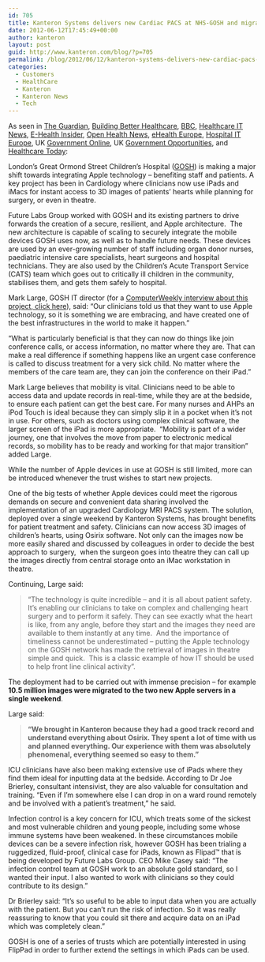 ```yaml
---
id: 705
title: Kanteron Systems delivers new Cardiac PACS at NHS-GOSH and migrates more than 10 million images in a weekend
date: 2012-06-12T17:45:49+00:00
author: kanteron
layout: post
guid: http://www.kanteron.com/blog/?p=705
permalink: /blog/2012/06/12/kanteron-systems-delivers-new-cardiac-pacs-at-nhs-gosh-and-migrates-more-than-10-million-images-in-a-weekend/
categories:
  - Customers
  - HealthCare
  - Kanteron
  - Kanteron News
  - Tech
---
```

As seen in <a title="http://www.guardian.co.uk/government-computing-network/2012/jun/13/ipads-imacs-great-ormond-street-hospital-trust" href="http://www.guardian.co.uk/government-computing-network/2012/jun/13/ipads-imacs-great-ormond-street-hospital-trust" target="_blank">The Guardian</a>, <a title="http://www.buildingbetterhealthcare.co.uk/news/article_page/Apple_technology_boosts_care_at_Great_Ormond_Street/78680" href="http://www.buildingbetterhealthcare.co.uk/news/article_page/Apple_technology_boosts_care_at_Great_Ormond_Street/78680" target="_blank">Building Better Healthcare</a>, <a title="http://www.bbc.co.uk/iplayer/episode/b01jzn25/Great_Ormond_Street_Series_2_Decisions_for_Life/" href="http://www.bbc.co.uk/iplayer/episode/b01jzn25/Great_Ormond_Street_Series_2_Decisions_for_Life/" target="_blank">BBC</a>, <a title="http://www.healthcareitnews.com/press-release/great-ormond-street-children’s-hospital-brings-apple-technology-fold" href="http://www.healthcareitnews.com/press-release/great-ormond-street-children’s-hospital-brings-apple-technology-fold" target="_blank">Healthcare IT News</a>, <a title="http://www.ehi.co.uk/news/acute-care/7817/great-ormond-street-bites-into-apple" href="http://www.ehi.co.uk/news/acute-care/7817/great-ormond-street-bites-into-apple" target="_blank">E-Health Insider</a>, <a title="http://openhealthnews.com/content/kanteron-systems-helps-london-hospital-migrate-over-10-million-images-weekend" href="http://openhealthnews.com/content/kanteron-systems-helps-london-hospital-migrate-over-10-million-images-weekend" target="_blank">Open Health News</a>, <a title="http://www.ehealthnews.eu/industry/3104-great-ormond-street-childrens-hospital-brings-appler-technology-into-the-fold" href="http://www.ehealthnews.eu/industry/3104-great-ormond-street-childrens-hospital-brings-appler-technology-into-the-fold" target="_blank">eHealth Europe</a>, <a title="http://www.hospitaliteurope.com/article/28830/UK_children%27s_hospital_welcomes_Apple_technology" href="http://www.hospitaliteurope.com/article/28830/UK_children%27s_hospital_welcomes_Apple_technology" target="_blank">Hospital IT Europe</a>, UK <a title="http://www.government-online.net/great-ormond-street-hospital-deploys-ipads-and-imacs/" href="http://www.government-online.net/great-ormond-street-hospital-deploys-ipads-and-imacs/" target="_blank">Government Online</a>, UK <a title="http://www.govopps.co.uk/tablet-devices-rolled-out-at-great-ormond-street-hospital/" href="http://www.govopps.co.uk/tablet-devices-rolled-out-at-great-ormond-street-hospital/" target="_blank">Government Opportunities</a>, and <a title="http://www.healthcare-today.co.uk/news/ipads-deployed-at-great-ormond-street/22107/" href="http://www.healthcare-today.co.uk/news/ipads-deployed-at-great-ormond-street/22107/" target="_blank">Healthcare Today</a>:

London’s Great Ormond Street Children’s Hospital (<a title="http://www.gosh.nhs.uk/" href="http://www.gosh.nhs.uk/" target="_blank">GOSH</a>) is making a major shift towards integrating Apple technology – benefiting staff and patients. A key project has been in Cardiology where clinicians now use iPads and iMacs for instant access to 3D images of patients’ hearts while planning for surgery, or even in theatre. 

Future Labs Group worked with GOSH and its existing partners to drive forwards the creation of a secure, resilient, and Apple architecture.  The new architecture is capable of scaling to securely integrate the mobile devices GOSH uses now, as well as to handle future needs. These devices are used by an ever-growing number of staff including organ donor nurses, paediatric intensive care specialists, heart surgeons and hospital technicians. They are also used by the Children’s Acute Transport Service (CATS) team which goes out to critically ill children in the community, stabilises them, and gets them safely to hospital.

Mark Large, GOSH IT director (for a <a title="http://www.computerweekly.com/news/2240159901/CIO-interview-Mark-Large-Great-ormond-Street-Hospital" href="http://www.computerweekly.com/news/2240159901/CIO-interview-Mark-Large-Great-ormond-Street-Hospital" target="_blank">ComputerWeekly interview about this project, click here</a>), said: “Our clinicians told us that they want to use Apple technology, so it is something we are embracing, and have created one of the best infrastructures in the world to make it happen.” 

“What is particularly beneficial is that they can now do things like join conference calls, or access information, no matter where they are. That can make a real difference if something happens like an urgent case conference is called to discuss treatment for a very sick child. No matter where the members of the care team are, they can join the conference on their iPad.”

Mark Large believes that mobility is vital. Clinicians need to be able to access data and update records in real-time, while they are at the bedside, to ensure each patient can get the best care. For many nurses and AHPs an iPod Touch is ideal because they can simply slip it in a pocket when it’s not in use. For others, such as doctors using complex clinical software, the larger screen of the iPad is more appropriate.  “Mobility is part of a wider journey, one that involves the move from paper to electronic medical records, so mobility has to be ready and working for that major transition” added Large.

While the number of Apple devices in use at GOSH is still limited, more can be introduced whenever the trust wishes to start new projects. 

One of the big tests of whether Apple devices could meet the rigorous demands on secure and convenient data sharing involved the implementation of an upgraded Cardiology MRI PACS system. The solution, deployed over a single weekend by Kanteron Systems, has brought benefits for patient treatment and safety. Clinicians can now access 3D images of children’s hearts, using Osirix software. Not only can the images now be more easily shared and discussed by colleagues in order to decide the best approach to surgery,  when the surgeon goes into theatre they can call up the images directly from central storage onto an iMac workstation in theatre.  

Continuing, Large said:

> “The technology is quite incredible – and it is all about patient safety. It’s enabling our clinicians to take on complex and challenging heart surgery and to perform it safely. They can see exactly what the heart is like, from any angle, before they start and the images they need are available to them instantly at any time.  And the importance of timeliness cannot be underestimated – putting the Apple technology on the GOSH network has made the retrieval of images in theatre simple and quick.  This is a classic example of how IT should be used to help front line clinical activity”.

The deployment had to be carried out with immense precision – for example **10.5 million images were migrated to the two new Apple servers in a single weekend**.

Large said:

> **“We brought in Kanteron because they had a good track record and understand everything about Osirix. They spent a lot of time with us and planned everything. Our experience with them was absolutely phenomenal, everything seemed so easy to them.”**

ICU clinicians have also been making extensive use of iPads where they find them ideal for inputting data at the bedside. According to Dr Joe Brierley, consultant intensivist, they are also valuable for consultation and training. “Even if I’m somewhere else I can drop in on a ward round remotely and be involved with a patient’s treatment,” he said.

Infection control is a key concern for ICU, which treats some of the sickest and most vulnerable children and young people, including some whose immune systems have been weakened. In these circumstances mobile devices can be a severe infection risk, however GOSH has been trialing a ruggedized, fluid-proof, clinical case for iPads, known as Flipad™ that is being developed by Future Labs Group. CEO Mike Casey said: “The infection control team at GOSH work to an absolute gold standard, so I wanted their input. I also wanted to work with clinicians so they could contribute to its design.”

Dr Brierley said: “It’s so useful to be able to input data when you are actually with the patient. But you can’t run the risk of infection. So it was really reassuring to know that you could sit there and acquire data on an iPad which was completely clean.”

GOSH is one of a series of trusts which are potentially interested in using FlipPad in order to further extend the settings in which iPads can be used. 

<div>
   
</div>